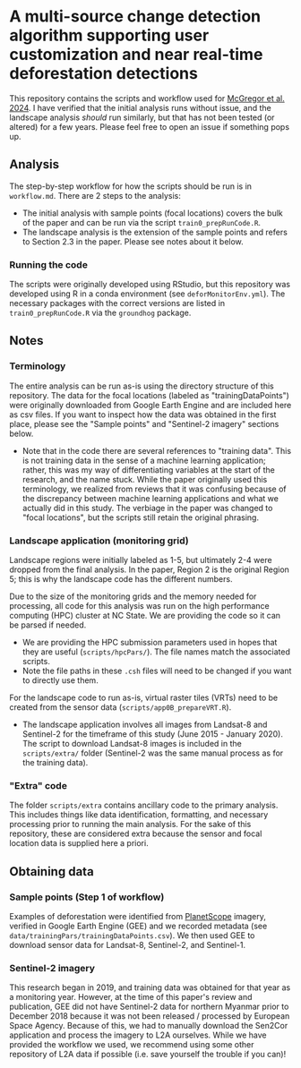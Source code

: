 # A multi-source change detection algorithm supporting user customization and near real-time deforestation detections
This repository contains the scripts and workflow used for [McGregor et al. 2024](https://www.sciencedirect.com/science/article/pii/S003442572400213X?via%3Dihub). I have verified that the initial analysis runs without issue, and the landscape analysis *should* run similarly, but that has not been tested (or altered) for a few years. Please feel free to open an issue if something pops up.

## Analysis
The step-by-step workflow for how the scripts should be run is in `workflow.md`. There are 2 steps to the analysis:
- The initial analysis with sample points (focal locations) covers the bulk of the paper and can be run via the script `train0_prepRunCode.R`.
- The landscape analysis is the extension of the sample points and refers to Section 2.3 in the paper. Please see notes about it below.

### Running the code
The scripts were originally developed using RStudio, but this repository was developed using R in a conda environment (see `deforMonitorEnv.yml`). The necessary packages with the correct versions are listed in `train0_prepRunCode.R` via the `groundhog` package.

## Notes
### Terminology
The entire analysis can be run as-is using the directory structure of this repository. The data for the focal locations (labeled as "trainingDataPoints") were originally downloaded from Google Earth Engine and are included here as csv files. If you want to inspect how the data was obtained in the first place, please see the "Sample points" and "Sentinel-2 imagery" sections below.
- Note that in the code there are several references to "training data". This is not training data in the sense of a machine learning application; rather, this was my way of differentiating variables at the start of the research, and the name stuck. While the paper originally used this terminology, we realized from reviews that it was confusing because of the discrepancy between machine learning applications and what we actually did in this study. The verbiage in the paper was changed to "focal locations", but the scripts still retain the original phrasing.

### Landscape application (monitoring grid)
Landscape regions were initially labeled as 1-5, but ultimately 2-4 were dropped from the final analysis. In the paper, Region 2 is the original Region 5; this is why the landscape code has the different numbers.

Due to the size of the monitoring grids and the memory needed for processing, all code for this analysis was run on the high performance computing (HPC) cluster at NC State. We are providing the code so it can be parsed if needed. 
- We are providing the HPC submission parameters used in hopes that they are useful (`scripts/hpcPars/`). The file names match the associated scripts. 
- Note the file paths in these `.csh` files will need to be changed if you want to directly use them.

For the landscape code to run as-is, virtual raster tiles (VRTs) need to be created from the sensor data (`scripts/app0B_prepareVRT.R`).
- The landscape application involves all images from Landsat-8 and Sentinel-2 for the timeframe of this study (June 2015 - January 2020). The script to download Landsat-8 images is included in the `scripts/extra/` folder (Sentinel-2 was the same manual process as for the training data).

### "Extra" code
The folder `scripts/extra` contains ancillary code to the primary analysis. This includes things like data identification, formatting, and necessary processing prior to running the main analysis. For the sake of this repository, these are considered extra because the sensor and focal location data is supplied here a priori.

## Obtaining data
### Sample points (Step 1 of workflow)
Examples of deforestation were identified from [PlanetScope](https://www.planet.com) imagery, verified in Google Earth Engine (GEE) and we recorded metadata (see `data/trainingPars/trainingDataPoints.csv`). We then used GEE to download sensor data for Landsat-8, Sentinel-2, and Sentinel-1.

### Sentinel-2 imagery
This research began in 2019, and training data was obtained for that year as a monitoring year. However, at the time of this paper's review and publication, GEE did not have Sentinel-2 data for northern Myanmar prior to December 2018 because it was not been released / processed by European Space Agency. Because of this, we had to manually download the Sen2Cor application and process the imagery to L2A ourselves. While we have provided the workflow we used, we recommend using some other repository of L2A data if possible (i.e. save yourself the trouble if you can)!
